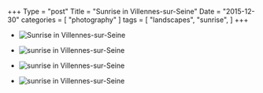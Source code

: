 +++
Type = "post"
Title = "Sunrise in Villennes-sur-Seine"
Date = "2015-12-30"
categories = [ "photography" ]
tags = [
    "landscapes",
    "sunrise",
]
+++

* ![Sunrise in Villennes-sur-Seine](/posts/2015/12-30-villennes/villennes-0635.jpg)

<!--more-->


* ![sunrise in Villennes-sur-Seine](/posts/2015/12-30-villennes/villennes-0636.jpg)

* ![sunrise in Villennes-sur-Seine](/posts/2015/12-30-villennes/villennes-0637.jpg)

* ![sunrise in Villennes-sur-Seine](/posts/2015/12-30-villennes/villennes-0638.jpg)